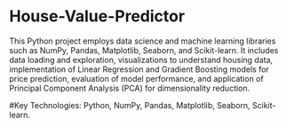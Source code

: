 # House-Value-Predictor

This Python project employs data science and machine learning libraries such as NumPy, Pandas, Matplotlib, Seaborn, and Scikit-learn. It includes data loading and exploration, visualizations to understand housing data, implementation of Linear Regression and Gradient Boosting models for price prediction, evaluation of model performance, and application of Principal Component Analysis (PCA) for dimensionality reduction. 

#Key Technologies: Python, NumPy, Pandas, Matplotlib, Seaborn, Scikit-learn.
